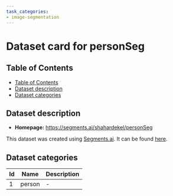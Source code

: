 ```yaml
---
task_categories:
- image-segmentation
---
```


# Dataset card for personSeg

## Table of Contents
- [Table of Contents](#table-of-contents)
- [Dataset description](#dataset-description)
- [Dataset categories](#dataset-categories)

## Dataset description

- **Homepage:** https://segments.ai/shahardekel/personSeg



This dataset was created using [Segments.ai](https://segments.ai). It can be found [here](https://segments.ai/shahardekel/personSeg).

## Dataset categories
| Id  | Name | Description |
| --- | ---- | ----------- |
| 1 | person | - |

